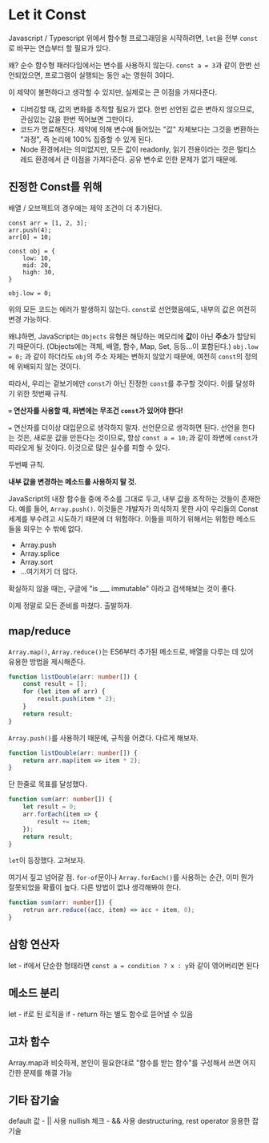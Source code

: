# Let it Const

Javascript / Typescript 위에서 함수형 프로그래밍을 시작하려면, `let`을 전부 `const`로 바꾸는 연습부터 할 필요가 있다.

왜? 순수 함수형 패러다임에서는 변수를 사용하지 않는다. `const a = 3`과 같이 한번 선언되었으면, 프로그램이 실행되는 동안 `a`는 영원히 3이다.

이 제약이 불편하다고 생각할 수 있지만, 실제로는 큰 이점을 가져다준다.

* 디버깅할 때, 값의 변화를 추적할 필요가 없다. 한번 선언된 값은 변하지 않으므로, 관심있는 값을 한번 찍어보면 그만이다.
* 코드가 명료해진다. 제약에 의해 변수에 들어있는 "값" 자체보다는 그것을 변환하는 "과정", 즉 논리에 100% 집중할 수 있게 된다.
* Node 환경에서는 의미없지만, 모든 값이 readonly, 읽기 전용이라는 것은 멀티스레드 환경에서 큰 이점을 가져다준다. 공유 변수로 인한 문제가 없기 때문에.

## 진정한 Const를 위해

배열 / 오브젝트의 경우에는 제약 조건이 더 추가된다.

```
const arr = [1, 2, 3];
arr.push(4);
arr[0] = 10;

const obj = {
    low: 10,
    mid: 20,
    high: 30,
}

obj.low = 0;
```

위의 모든 코드는 에러가 발생하지 않는다. `const`로 선언했음에도, 내부의 값은 여전히 변경 가능하다.

왜냐하면, JavaScript는 `Objects` 유형은 해당하는 메모리에 **값**이 아닌 **주소**가 할당되기 때문이다. (Objects에는 객체, 배열, 함수, Map, Set, 등등...이 포함된다.) `obj.low = 0;` 과 같이 하더라도 `obj`의 주소 자체는 변하지 않았기 때문에, 여전히 `const`의 정의에 위배되지 않는 것이다.

따라서, 우리는 겉보기에만 `const`가 아닌 진정한 `const`를 추구할 것이다. 이를 달성하기 위한 첫번째 규칙.

**`=` 연산자를 사용할 때, 좌변에는 무조건 `const`가 있어야 한다!**

`=` 연산자를 더이상 대입문으로 생각하지 말자. 선언문으로 생각하면 된다. 선언을 한다는 것은, 새로운 값을 만든다는 것이므로, 항상 `const a = 10;`과 같이 좌변에 `const`가 따라오게 될 것이다. 이것으로 많은 실수를 피할 수 있다.

두번째 규칙.

**내부 값을 변경하는 메소드를 사용하지 말 것.**

JavaScript의 내장 함수들 중에 주소를 그대로 두고, 내부 값을 조작하는 것들이 존재한다. 예를 들어, `Array.push()`. 이것들은 개발자가 의식하지 못한 사이 우리들의 Const 세계를 부수려고 시도하기 때문에 더 위험하다. 이들을 피하기 위해서는 위험한 메소드들을 외우는 수 밖에 없다.

* Array.push
* Array.splice
* Array.sort
* ...여기저기 더 많다.

확실하지 않을 때는, 구글에 "is ___ immutable" 이라고 검색해보는 것이 좋다.

이제 정말로 모든 준비를 마쳤다. 출발하자.

## map/reduce

`Array.map()`, `Array.reduce()`는 ES6부터 추가된 메소드로, 배열을 다루는 데 있어 유용한 방법을 제시해준다.

```ts
function listDouble(arr: number[]) {
    const result = [];
    for (let item of arr) {
        result.push(item * 2);
    }
    return result;
}
```

`Array.push()`를 사용하기 때문에, 규칙을 어겼다. 다르게 해보자.

```ts
function listDouble(arr: number[]) {
    return arr.map(item => item * 2);
}
```

단 한줄로 목표를 달성했다.

```ts
function sum(arr: number[]) {
    let result = 0;
    arr.forEach(item => {
        result += item;
    });
    return result;
}
```

`let`이 등장했다. 고쳐보자.

여기서 짚고 넘어갈 점. `for-of`문이나 `Array.forEach()`를 사용하는 순간, 이미 뭔가 잘못되었을 확률이 높다. 다른 방법이 없나 생각해봐야 한다.

```ts
function sum(arr: number[]) {
    retrun arr.reduce((acc, item) => acc + item, 0);
}
```

## 삼항 연산자

let - if에서 단순한 형태라면 `const a = condition ? x : y`와 같이 엮어버리면 된다

## 메소드 분리

let - if로 된 로직을 if - return 하는 별도 함수로 뜯어낼 수 있음

## 고차 함수

Array.map과 비슷하게, 본인이 필요한대로 "함수를 받는 함수"를 구성해서 쓰면 어지간한 문제를 해결 가능

## 기타 잡기술

default 값 - || 사용
nullish 체크 - && 사용
destructuring, rest operator 응용한 잡기술